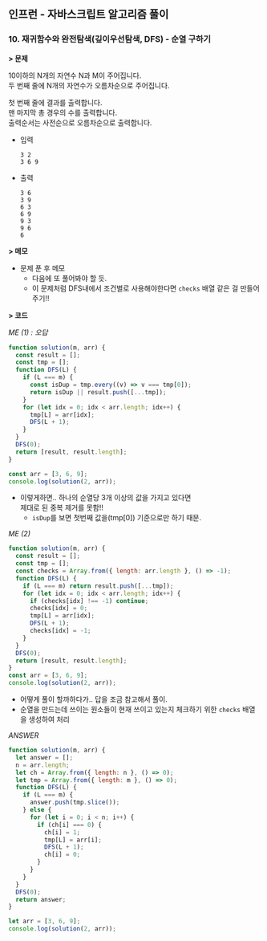 ## 인프런 - 자바스크립트 알고리즘 풀이

### **10.** 재귀함수와 완전탐색(깊이우선탐색, DFS) - 순열 구하기

**> 문제**

10이하의 N개의 자연수 N과 M이 주어집니다.  
두 번째 줄에 N개의 자연수가 오름차순으로 주어집니다.

첫 번째 줄에 결과를 출력합니다.  
맨 마지막 총 경우의 수를 출력합니다.  
출력순서는 사전순으로 오름차순으로 출력합니다.

- 입력

  ```
  3 2
  3 6 9
  ```

- 출력

  ```
  3 6
  3 9
  6 3
  6 9
  9 3
  9 6
  6
  ```

**> 메모**

- 문제 푼 후 메모
  - 다음에 또 풀어봐야 할 듯.
  - 이 문제처럼 DFS내에서 조건별로 사용해야한다면 `checks` 배열 같은 걸 만들어주기!!

**> 코드**

_ME (1) : 오답_

```js
function solution(m, arr) {
  const result = [];
  const tmp = [];
  function DFS(L) {
    if (L === m) {
      const isDup = tmp.every((v) => v === tmp[0]);
      return isDup || result.push([...tmp]);
    }
    for (let idx = 0; idx < arr.length; idx++) {
      tmp[L] = arr[idx];
      DFS(L + 1);
    }
  }
  DFS(0);
  return [result, result.length];
}

const arr = [3, 6, 9];
console.log(solution(2, arr));
```

- 이렇게하면.. 하나의 순열당 3개 이상의 값을 가지고 있다면  
   제대로 된 중복 제거를 못함!!
  - `isDup`를 보면 첫번째 값을(tmp[0]) 기준으로만 하기 때문.

_ME (2)_

```js
function solution(m, arr) {
  const result = [];
  const tmp = [];
  const checks = Array.from({ length: arr.length }, () => -1);
  function DFS(L) {
    if (L === m) return result.push([...tmp]);
    for (let idx = 0; idx < arr.length; idx++) {
      if (checks[idx] !== -1) continue;
      checks[idx] = 0;
      tmp[L] = arr[idx];
      DFS(L + 1);
      checks[idx] = -1;
    }
  }
  DFS(0);
  return [result, result.length];
}
const arr = [3, 6, 9];
console.log(solution(2, arr));
```

- 어떻게 풀이 할까하다가.. 답을 조금 참고해서 풀이.
- 순열을 만드는데 쓰이는 원소들이 현재 쓰이고 있는지 체크하기 위한 `checks` 배열을 생성하여 처리

_ANSWER_

```js
function solution(m, arr) {
  let answer = [];
  n = arr.length;
  let ch = Array.from({ length: n }, () => 0);
  let tmp = Array.from({ length: m }, () => 0);
  function DFS(L) {
    if (L === m) {
      answer.push(tmp.slice());
    } else {
      for (let i = 0; i < n; i++) {
        if (ch[i] === 0) {
          ch[i] = 1;
          tmp[L] = arr[i];
          DFS(L + 1);
          ch[i] = 0;
        }
      }
    }
  }
  DFS(0);
  return answer;
}

let arr = [3, 6, 9];
console.log(solution(2, arr));
```